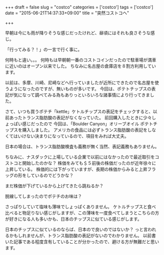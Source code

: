 +++
draft = false
slug = "costco"
categories = ['costco']
tags = ['costco']
date = "2015-06-21T14:37:33+09:00"
title = "突然コストコへ"

+++

早朝は今にも雨が降りそうな感じだったけれど、昼頃にはそれも良さそうな感じ。

「行ってみる？！」の一言で行く事に。

何時もと違い。。。
何時もは早朝朝一番のコストコインだったので駐車場が満車に近いのはオープン以来でした。
ちなみに名古屋の倉庫店を８割方利用しています。

<!--more-->

以前は、多摩、川崎、尼崎などへ行っていましたが近所にできたので名古屋を使うようになったのですが、無いものが多いです。
今回は、ポテトチップスの表記が気になって調べてみる為もありっといろいろな諸事情により行ってきました。

さて、いつも買うポテチ「kettle」ケトルチップスの表記をチェックすると、以前あったトランス脂肪酸の表記がなくなっていた。
前回購入したときに少々しょっぱい感じだったので 今回は、「Boulder Canyon」オリーブオイル ポテトチップスを購入しました。
アメリカの食品には必ずトランス脂肪酸の表記をしなくてはいけない決まりになっているので、項目をみれば大丈夫。

日本の場合は、トランス脂肪酸検査も義務が無く当然、表記義務もありません。

ちなみに、ナスダックに上場している企業で以前にはなかったので最近取引をコストコと開始したのかな？
株価をみても＄５前後の株価だったのが近年徐々に上昇している。
株価的には下がっていますが、長期の株価からみると上昇フラッグの形をしているのでどうかな？

まだ株価が下げているから上げてきたら跳ねるか？

脱線してしまったのでポテチのお味は？

さっぱりしていて塩味も薄味でしょっぱくありません。
ケトルチップスと食べ比べると物足りない感じがしますが、この薄味を一度食べてしまうとこちらの方が好きになる人も多いかも、日本のチップスに似ている感じがします。

日本のチップスに似ているのならば、日本ので良いのではないか？
っと言われるかもしれませんが、トランス脂肪酸の表記がないのでわかりません。
以前書いた記事である程度含有していることが分かったので、避ける方が無難だと思います。
